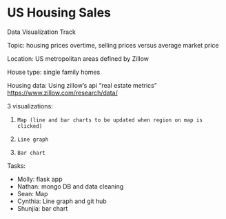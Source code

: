 # US Housing Sales
Data Visualization Track

Topic: housing prices overtime, selling prices versus average market price

Location: US metropolitan areas defined by Zillow

House type: single family homes

Housing data:
Using zillow’s api “real estate metrics”
https://www.zillow.com/research/data/

3 visualizations:
1.     Map (line and bar charts to be updated when region on map is clicked)
2.     Line graph 
3.     Bar chart

Tasks:
- Molly: flask app
- Nathan: mongo DB and data cleaning
- Sean: Map
- Cynthia: Line graph and git hub
- Shunjia: bar chart